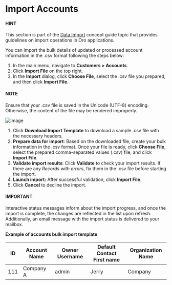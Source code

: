 <a id="mc-customers-accounts-import"></a>

<a id="import-accounts"></a>

# Import Accounts

#### HINT
This section is part of the [Data Import](../../../concept-guides/administration/data-import/index.md#concept-guide-data-import) concept guide topic that provides guidelines on import operations in Oro applications.

You can import the bulk details of updated or processed account information in the .csv format following the steps below:

1. In the main menu, navigate to **Customers > Accounts**.
2. Click **Import File** on the top right.
3. In the **Import** dialog, click **Choose File**, select the .csv file you prepared, and then click **Import File**.

#### NOTE
Ensure that your .csv file is saved in the Unicode (UTF-8) encoding. Otherwise, the content of the file may be rendered improperly.

![image](user/img/customers/accounts/import_accounts.png)

1. Click **Download Import Template** to download a sample .csv file with the necessary headers.
2. **Prepare data for import**: Based on the downloaded file, create your bulk information in the .csv format. Once your file is ready, click **Choose File**, select the prepared comma-separated values (.csv) file, and click **Import File**.
3. **Validate import results**: Click **Validate** to check your import results. If there are any *Records with errors*, fix them in the .csv file before starting the import.
4. **Launch import:** After successful validation, click **Import File**.
5. Click **Cancel** to decline the import.

#### IMPORTANT
Interactive status messages inform about the import progress, and once the import is complete, the changes are reflected in the list upon refresh. Additionally, an email message with the import status is delivered to your mailbox.

**Example of accounts bulk import template**

|   ID | Account Name   | Owner Username   | Default Contact First name   | Organization Name   |
|------|----------------|------------------|------------------------------|---------------------|
|  111 | Company A      | admin            | Jerry                        | Company             |
